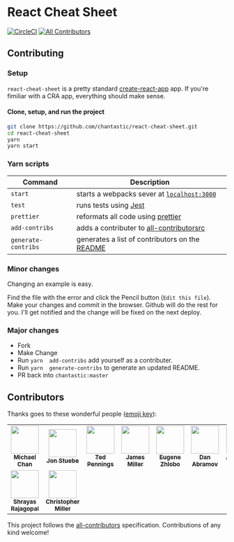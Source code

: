 # React Cheat Sheet
[![CircleCI](https://circleci.com/gh/chantastic/react-cheat-sheet.svg?style=svg)](https://circleci.com/gh/chantastic/react-cheat-sheet)
[![All Contributors](https://img.shields.io/badge/all_contributors-9-orange.svg?style=flat-square)](#contributors)

## Contributing

### Setup

`react-cheat-sheet` is a pretty standard [create-react-app](https://github.com/facebookincubator/create-react-app) app. If you're fimiliar with a CRA app, everything should make sense.

#### Clone, setup, and run the project
```bash
git clone https://github.com/chantastic/react-cheat-sheet.git
cd react-cheat-sheet
yarn
yarn start
```

### Yarn scripts

| Command | Description |
| --- | --- |
| `start` | starts a webpacks sever at [`localhost:3000`](localhost:3000) |
| `test` | runs tests using [Jest](https://facebook.github.io/jest/) |
| `prettier`| reformats all code using [prettier](https://github.com/prettier/prettier) |
| `add-contribs` | adds a contributer to [all-contributorsrc](./.all-contributorsrc) |
| `generate-contribs` | generates a list of contributors on the [README](./README.md) |

### Minor changes
Changing an example is easy.

Find the file with the error and click the Pencil button (`Edit this file`).
Make your changes and commit in the browser.
Github will do the rest for you.
I'll get notified and the change will be fixed on the next deploy.

### Major changes
* Fork
* Make Change
* Run `yarn  add-contribs` add yourself as a contributer.
* Run `yarn  generate-contribs` to generate an updated README.
* PR back into `chantastic:master`

## Contributors

Thanks goes to these wonderful people ([emoji key](https://github.com/kentcdodds/all-contributors#emoji-key)):

<!-- ALL-CONTRIBUTORS-LIST:START - Do not remove or modify this section -->
<!-- prettier-ignore-start -->
<!-- markdownlint-disable -->
<table>
  <tr>
    <td align="center"><a href="http://twitter.com/chantastic"><img src="https://avatars1.githubusercontent.com/u/658360?v=3" width="64px;" alt=""/><br /><sub><b>Michael Chan</b></sub></a><br /></td>
    <td align="center"><a href="http://jonstuebe.com"><img src="https://avatars3.githubusercontent.com/u/156722?v=3" width="64px;" alt=""/><br /><sub><b>Jon Stuebe</b></sub></a><br /></td>
    <td align="center"><a href="http://ted.pennin.gs/"><img src="https://avatars2.githubusercontent.com/u/310323?v=3" width="64px;" alt=""/><br /><sub><b>Ted Pennings</b></sub></a><br /></td>
    <td align="center"><a href="http://www.bensie.com"><img src="https://avatars3.githubusercontent.com/u/4595?v=3" width="64px;" alt=""/><br /><sub><b>James Miller</b></sub></a><br /></td>
    <td align="center"><a href="https://github.com/ezhlobo"><img src="https://avatars1.githubusercontent.com/u/974552?v=3" width="64px;" alt=""/><br /><sub><b>Eugene Zhlobo</b></sub></a><br /></td>
    <td align="center"><a href="http://twitter.com/dan_abramov"><img src="https://avatars3.githubusercontent.com/u/810438?v=3" width="64px;" alt=""/><br /><sub><b>Dan Abramov</b></sub></a><br /></td>
    <td align="center"><a href="http://burtsev.me"><img src="https://avatars2.githubusercontent.com/u/576455?v=3" width="64px;" alt=""/><br /><sub><b>Alexander Burtsev</b></sub></a><br /></td>
  </tr>
  <tr>
    <td align="center"><a href="http://www.shrayas.com"><img src="https://avatars0.githubusercontent.com/u/240368?v=3" width="64px;" alt=""/><br /><sub><b>Shrayas Rajagopal</b></sub></a><br /></td>
    <td align="center"><a href="https://github.com/cs-miller"><img src="https://avatars1.githubusercontent.com/u/18579508?v=3" width="64px;" alt=""/><br /><sub><b>Christopher Miller</b></sub></a><br /></td>
  </tr>
</table>

<!-- markdownlint-enable -->
<!-- prettier-ignore-end -->
<!-- ALL-CONTRIBUTORS-LIST:END -->

This project follows the [all-contributors](https://github.com/kentcdodds/all-contributors) specification. Contributions of any kind welcome!
